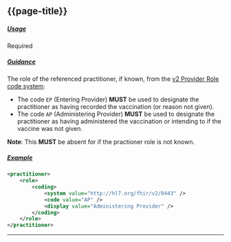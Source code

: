 ## {{page-title}}

<h5><ins>Usage</ins></h5>

<span class="mro-circle required" title="Required"></span> Required


<h5><ins>Guidance</ins></h5>

The role of the referenced practitioner, if known, from the [v2 Provider Role code system](http://hl7.org/fhir/v2/0443).

- The code `EP` (Entering Provider) **MUST** be used to designate the practitioner as having recorded the vaccination (or reason not given).
- The code `AP` (Administering Provider) **MUST** be used to designate the practitioner as having administered the vaccination or intending to if the vaccine was not given.

<div class="nhsd-a-box nhsd-a-box--bg-light-blue nhsd-!t-margin-bottom-6 nhsd-t-body">
    <strong>Note</strong>: This <strong>MUST</strong> be absent for if the practioner role is not known.
</div>

<h5><ins>Example</ins></h5>

```xml
<practitioner>
    <role>
        <coding>
            <system value="http://hl7.org/fhir/v2/0443" />
            <code value="AP" />
            <display value="Administering Provider" />
        </coding>
    </role>
</practitioner>
```

---
